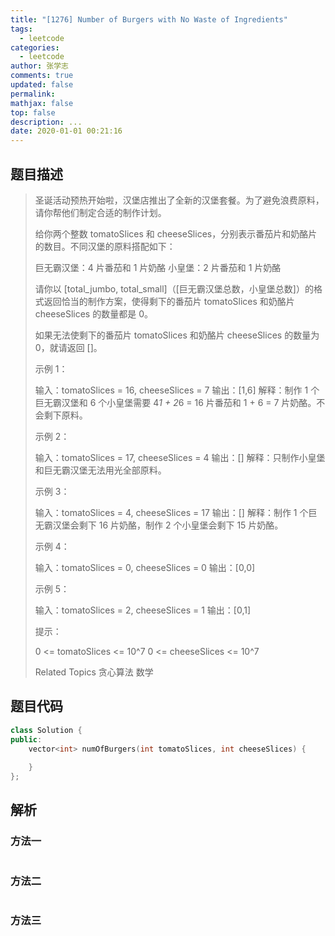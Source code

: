 ```yaml
---
title: "[1276] Number of Burgers with No Waste of Ingredients"
tags:
  - leetcode
categories:
  - leetcode
author: 张学志
comments: true
updated: false
permalink:
mathjax: false
top: false
description: ...
date: 2020-01-01 00:21:16
---
```


## 题目描述

> 圣诞活动预热开始啦，汉堡店推出了全新的汉堡套餐。为了避免浪费原料，请你帮他们制定合适的制作计划。 
> 
> 给你两个整数 tomatoSlices 和 cheeseSlices，分别表示番茄片和奶酪片的数目。不同汉堡的原料搭配如下： 
> 
> 
> 巨无霸汉堡：4 片番茄和 1 片奶酪 
> 小皇堡：2 片番茄和 1 片奶酪 
> 
> 
> 请你以 [total_jumbo, total_small]（[巨无霸汉堡总数，小皇堡总数]）的格式返回恰当的制作方案，使得剩下的番茄片 tomatoSlices 和奶酪片 cheeseSlices 的数量都是 0。 
> 
> 如果无法使剩下的番茄片 tomatoSlices 和奶酪片 cheeseSlices 的数量为 0，就请返回 []。 
> 
> 
> 
> 示例 1： 
> 
> 输入：tomatoSlices = 16, cheeseSlices = 7
> 输出：[1,6]
> 解释：制作 1 个巨无霸汉堡和 6 个小皇堡需要 4*1 + 2*6 = 16 片番茄和 1 + 6 = 7 片奶酪。不会剩下原料。
> 
> 
> 示例 2： 
> 
> 输入：tomatoSlices = 17, cheeseSlices = 4
> 输出：[]
> 解释：只制作小皇堡和巨无霸汉堡无法用光全部原料。
> 
> 
> 示例 3： 
> 
> 输入：tomatoSlices = 4, cheeseSlices = 17
> 输出：[]
> 解释：制作 1 个巨无霸汉堡会剩下 16 片奶酪，制作 2 个小皇堡会剩下 15 片奶酪。
> 
> 
> 示例 4： 
> 
> 输入：tomatoSlices = 0, cheeseSlices = 0
> 输出：[0,0]
> 
> 
> 示例 5： 
> 
> 输入：tomatoSlices = 2, cheeseSlices = 1
> 输出：[0,1]
> 
> 
> 
> 
> 提示： 
> 
> 
> 0 <= tomatoSlices <= 10^7 
> 0 <= cheeseSlices <= 10^7 
> 
> Related Topics 贪心算法 数学

## 题目代码

```cpp
class Solution {
public:
    vector<int> numOfBurgers(int tomatoSlices, int cheeseSlices) {
        
    }
};
```

## 解析

### 方法一

```cpp

```

### 方法二

```cpp

```

### 方法三

```cpp

```

